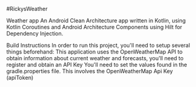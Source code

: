 #RickysWeather

Weather app An Android Clean Architecture app written in Kotlin, using Kotlin Coroutines and Android Architecture Components using Hilt for Dependency Injection.

Build Instructions In order to run this project, you'll need to setup several things beforehand: This application uses the OpenWeatherMap API to obtain information about current weather and forecasts, you'll need to register and obtain an API Key You'll need to set the values found in the gradle.properties file. This involves the OpenWeatherMap Api Key (apiToken)
